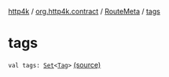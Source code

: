 [http4k](../../index.md) / [org.http4k.contract](../index.md) / [RouteMeta](index.md) / [tags](./tags.md)

# tags

`val tags: `[`Set`](https://kotlinlang.org/api/latest/jvm/stdlib/kotlin.collections/-set/index.html)`<`[`Tag`](../-tag/index.md)`>` [(source)](https://github.com/http4k/http4k/blob/master/http4k-contract/src/main/kotlin/org/http4k/contract/routeMeta.kt#L90)